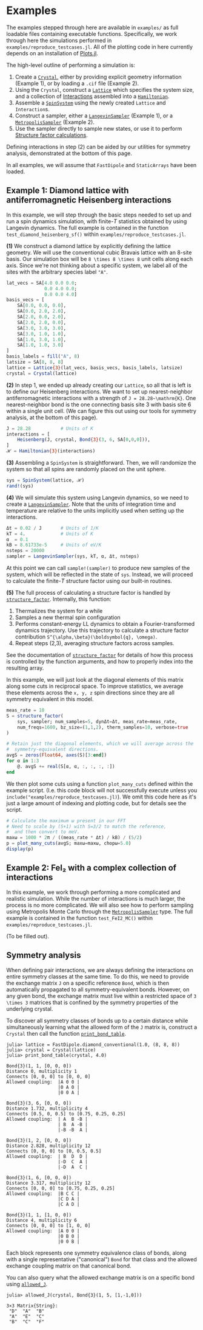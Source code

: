 # Examples

The examples stepped through here are available in `examples/` as full loadable files containing executable functions. Specifically, we work through here the simulations
performed in `examples/reproduce_testcases.jl`. All of the plotting code in here
currently depends on an installation of [Plots.jl](http://docs.juliaplots.org/latest/).

The high-level outline of performing a simulation is:

1. Create a [`Crystal`](@ref), either by providing explicit geometry information
    (Example 1), or by loading a `.cif` file (Example 2).
2. Using the `Crystal`, construct a [`Lattice`](@ref) which specifies the system
    size, and a collection of [Interactions](@ref) assembled into a [`Hamiltonian`](@ref).
3. Assemble a [`SpinSystem`](@ref) using the newly created `Lattice` and `Interaction`s.
4. Construct a sampler, either a [`LangevinSampler`](@ref) (Example 1), or a 
    [`MetropolisSampler`](@ref) (Example 2).
5. Use the sampler directly to sample new states, or use it to perform [Structure factor calculations](@ref).

Defining interactions in step (2) can be aided by our utilities for symmetry analysis, demonstrated at the bottom of this page.

In all examples, we will assume that `FastDipole` and `StaticArrays` have been loaded.

## Example 1: Diamond lattice with antiferromagnetic Heisenberg interactions

In this example, we will step through the basic steps needed to set up and run
a spin dynamics simulation, with finite-$T$ statistics obtained by using Langevin
dynamics. The full example is contained in the function `test_diamond_heisenberg_sf()`
within `examples/reproduce_testcases.jl`.

**(1)** We construct a diamond lattice by explicitly defining the lattice geometry. We will use the conventional cubic Bravais lattice with an 8-site basis. Our simulation box
will be ``8 \times 8 \times 8`` unit cells along each axis. Since we're not thinking about a specific system, we label all of the sites with the arbitrary species label `"A"`.

```julia
lat_vecs = SA[4.0 0.0 0.0;
              0.0 4.0 0.0;
              0.0 0.0 4.0]
basis_vecs = [
    SA[0.0, 0.0, 0.0],
    SA[0.0, 2.0, 2.0],
    SA[2.0, 0.0, 2.0],
    SA[2.0, 2.0, 0.0],
    SA[3.0, 3.0, 3.0],
    SA[3.0, 1.0, 1.0],
    SA[1.0, 3.0, 1.0],
    SA[1.0, 1.0, 3.0]
]
basis_labels = fill("A", 8)
latsize = SA[8, 8, 8]
lattice = Lattice{3}(lat_vecs, basis_vecs, basis_labels, latsize)
crystal = Crystal(lattice)
```

**(2)** In step 1, we ended up already creating our `Lattice`, so all that is left is
to define our Heisenberg interactions. We want to set up nearest-neighbor antiferromagnetic interactions with a strength of ``J = 28.28~\mathrm{K}``. One nearest-neighbor bond is the one connecting basis site 3 with basis site 6 within a single unit cell. (We can figure this out using our tools for symmetry analysis, at the bottom of this page).

```julia
J = 28.28           # Units of K
interactions = [
    Heisenberg(J, crystal, Bond{3}(3, 6, SA[0,0,0])),
]
ℋ = Hamiltonian{3}(interactions)
```

**(3)** Assembling a `SpinSystem` is straightforward. Then, we will randomize the system so that all spins are randomly placed on the unit sphere.

```julia
sys = SpinSystem(lattice, ℋ)
rand!(sys)
```

**(4)** We will simulate this system using Langevin dynamics, so we need to create a [`LangevinSampler`](@ref). Note that the units of integration time and temperature are relative to the units implicitly used when setting up the interactions.

```julia
Δt = 0.02 / J       # Units of 1/K
kT = 4.             # Units of K
α  = 0.1
kB = 8.61733e-5     # Units of eV/K
nsteps = 20000
sampler = LangevinSampler(sys, kT, α, Δt, nsteps)
```

At this point we can call `sample!(sampler)` to produce new samples of the system, which will be reflected in the state of `sys`. Instead, we will proceed to calculate
the finite-$T$ structure factor using our built-in routines.

**(5)** The full process of calculating a structure factor is handled
by [`structure_factor`](@ref). Internally, this function:

1. Thermalizes the system for a while
2. Samples a new thermal spin configuration
3. Performs constant-energy LL dynamics to obtain a Fourier-transformed
    dynamics trajectory. Use this trajectory to calculate a structure
    factor contribution ``S^{\alpha,\beta}(\boldsymbol{q}, \omega)``.
4. Repeat steps (2,3), averaging structure factors across samples.

See the documentation of [`structure_factor`](@ref) for details of how
this process is controlled by the function arguments, and how to properly
index into the resulting array.

In this example, we will just look at the diagonal elements of this
matrix along some cuts in reciprocal space. To improve statistics,
we average these elements across the ``x, y, z`` spin directions since
they are all symmetry equivalent in this model.

```julia
meas_rate = 10
S = structure_factor(
    sys, sampler; num_samples=5, dynΔt=Δt, meas_rate=meas_rate,
    num_freqs=1600, bz_size=(1,1,2), therm_samples=10, verbose=true
)

# Retain just the diagonal elements, which we will average across the
#  symmetry-equivalent directions.
avgS = zeros(Float64, axes(S)[3:end])
for α in 1:3
    @. avgS += real(S[α, α, :, :, :, :])
end

```

We then plot some cuts using a function `plot_many_cuts` defined within
the example script. (I.e. this code block will not successfully execute unless
you `include("examples/reproduce_testcases.jl)`). We omit this code here as it's just
a large amount of indexing and plotting code, but for details see the script.

```julia
# Calculate the maximum ω present in our FFT
# Need to scale by (S+1) with S=3/2 to match the reference,
#  and then convert to meV.
maxω = 1000 * 2π / ((meas_rate * Δt) / kB) / (5/2)
p = plot_many_cuts(avgS; maxω=maxω, chopω=5.0)
display(p)
```


## Example 2: FeI₂ with a complex collection of interactions

In this example, we work through performing a more complicated and realistic
simulation. While the number of interactions is much larger, the process is
no more complicated. We will also see how to perform sampling using Metropolis
Monte Carlo through the [`MetropolisSampler`](@ref) type. The full example is
contained in the function `test_FeI2_MC()` within
`examples/reproduce_testcases.jl`.

(To be filled out).

## Symmetry analysis

When defining pair interactions, we are always defining the interactions on
entire symmetry classes at the same time. To do this, we need to provide the
exchange matrix ``J`` on a specific reference `Bond`, which is then automatically
propagated to all symmetry-equivalent bonds. However, on any given bond, the
exchange matrix must live within a restricted space of ``3 \times 3`` matrices
that is confined by the symmetry properties of the underlying crystal.

To discover all symmetry classes of bonds up to a certain distance while simultaneously learning what the allowed form of the `J` matrix is, construct a `Crystal` then call the function [`print_bond_table`](@ref).

```
julia> lattice = FastDipole.diamond_conventional(1.0, (8, 8, 8))
julia> crystal = Crystal(lattice)
julia> print_bond_table(crystal, 4.0)

Bond{3}(1, 1, [0, 0, 0])
Distance 0, multiplicity 1
Connects [0, 0, 0] to [0, 0, 0]
Allowed coupling:  |A 0 0 |
                   |0 A 0 |
                   |0 0 A |

Bond{3}(3, 6, [0, 0, 0])
Distance 1.732, multiplicity 4
Connects [0.5, 0, 0.5] to [0.75, 0.25, 0.25]
Allowed coupling:  | A  B -B |
                   | B  A -B |
                   |-B -B  A |

Bond{3}(1, 2, [0, 0, 0])
Distance 2.828, multiplicity 12
Connects [0, 0, 0] to [0, 0.5, 0.5]
Allowed coupling:  | B  D  D |
                   |-D  C  A |
                   |-D  A  C |

Bond{3}(1, 6, [0, 0, 0])
Distance 3.317, multiplicity 12
Connects [0, 0, 0] to [0.75, 0.25, 0.25]
Allowed coupling:  |B C C |
                   |C D A |
                   |C A D |

Bond{3}(1, 1, [1, 0, 0])
Distance 4, multiplicity 6
Connects [0, 0, 0] to [1, 0, 0]
Allowed coupling:  |A 0 0 |
                   |0 B 0 |
                   |0 0 B |
```

Each block represents one symmetry equivalence class of bonds, along with a single
representative ("canonical") `Bond` for that class and the allowed exchange coupling
matrix on that canonical bond.

You can also query what the allowed exchange matrix is on a specific bond using [`allowed_J`](@ref).

```
julia> allowed_J(crystal, Bond{3}(1, 5, [1,-1,0]))

3×3 Matrix{String}:
 "D"  "A"  "B"
 "A"  "E"  "C"
 "B"  "C"  "F"
```